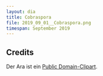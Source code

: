 ```yaml
---
layout: dia
title: Cobraspora
file: 2019_09_01__Cobraspora.png
timespan: September 2019
---
```


## Credits

Der Ara ist ein [Public Domain-Clipart](https://publicdomainvectors.org/en/free-clipart/Snake-cobra/79937.html).
